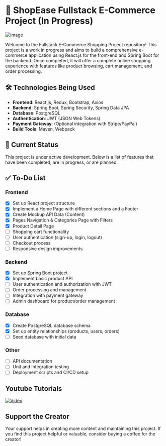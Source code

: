 # 🛒 ShopEase Fullstack E-Commerce Project (In Progress)

![image](https://github.com/user-attachments/assets/d623b68b-023e-420f-90c4-143a9285780e)


Welcome to the Fullstack E-Commerce Shopping Project repository! This project is a work in progress and aims to build a comprehensive e-commerce application using React.js for the front-end and Spring Boot for the backend. Once completed, it will offer a complete online shopping experience with features like product browsing, cart management, and order processing.

## 🛠️ Technologies Being Used

- **Frontend**: React.js, Redux, Bootstrap, Axios
- **Backend**: Spring Boot, Spring Security, Spring Data JPA
- **Database**: PostgreSQL
- **Authentication**: JWT (JSON Web Tokens)
- **Payment Gateway**: (Optional integration with Stripe/PayPal)
- **Build Tools**: Maven, Webpack


## 🚧 Current Status
This project is under active development. Below is a list of features that have been completed, are in progress, or are planned.

## ✅ To-Do List

### Frontend
- [x] Set up React project structure
- [x] Implement a Home Page with different sections and a Footer
- [X] Create Mockup API Data (Content)
- [X] Pages Navigation & Categories Page with Filters
- [X] Product Detail Page
- [ ] Shopping cart functionality
- [ ] User authentication (sign-up, login, logout)
- [ ] Checkout process
- [ ] Responsive design improvements

### Backend
- [X] Set up Spring Boot project
- [X] Implement basic product API
- [ ] User authentication and authorization with JWT
- [ ] Order processing and management
- [ ] Integration with payment gateway
- [ ] Admin dashboard for product/order management

### Database
- [X] Create PostgreSQL database schema
- [X] Set up entity relationships (products, users, orders)
- [ ] Seed database with initial data

### Other
- [ ] API documentation
- [ ] Unit and integration testing
- [ ] Deployment scripts and CI/CD setup

## Youtube Tutorials

[![Video](https://github.com/user-attachments/assets/e03b915e-774b-4af1-86e1-f1507a3fda66)](https://youtu.be/p8tBD3YTCPo?si=URRMPcDVeAW3a5zS)

## Support the Creator

Your support helps in creating more content and maintaining this project. If you find this project helpful or valuable, consider buying a coffee for the creator!




  

